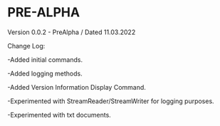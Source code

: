 # PRE-ALPHA
Version 0.0.2 - PreAlpha / Dated 11.03.2022

Change Log:

-Added initial commands.

-Added logging methods.

-Added Version Information Display Command.

-Experimented with StreamReader/StreamWriter for logging purposes.

-Experimented with txt documents.
